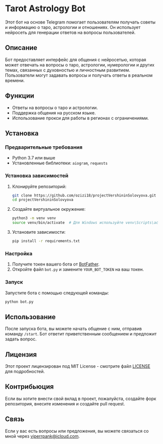 # Tarot Astrology Bot

Этот бот на основе Telegram помогает пользователям получать советы и информацию о таро, астрологии и отношениях. Он использует нейросеть для генерации ответов на вопросы пользователей.

## Описание

Бот предоставляет интерфейс для общения с нейросетью, которая может отвечать на вопросы о таро, астрологии, нумерологии и других темах, связанных с духовностью и личностным развитием. Пользователи могут задавать вопросы и получать ответы в реальном времени.

## Функции

- Ответы на вопросы о таро и астрологии.
- Поддержка общения на русском языке.
- Использование прокси для работы в регионах с ограничениями.

## Установка

### Предварительные требования

- Python 3.7 или выше
- Установленные библиотеки: `aiogram`, `requests`

### Установка зависимостей

1. Клонируйте репозиторий:
   ```bash
   git clone https://github.com/ozizi18/projectVershininSolovyova.git
   cd projectVershininSolovyova
   ```

2. Создайте виртуальное окружение:
   ```bash
   python3 -m venv venv
   source venv/bin/activate  # Для Windows используйте venv\Scripts\activate
   ```

3. Установите зависимости:
   ```bash
   pip install -r requirements.txt
   ```

### Настройка

1. Получите токен вашего бота от [BotFather](https://t.me/botfather).
2. Откройте файл `bot.py` и замените `YOUR_BOT_TOKEN` на ваш токен.

### Запуск

Запустите бота с помощью следующей команды:
```bash
python bot.py
```

## Использование

После запуска бота, вы можете начать общение с ним, отправив команду `/start`. Бот ответит приветственным сообщением и предложит задать вопрос.

## Лицензия

Этот проект лицензирован под MIT License - смотрите файл [LICENSE](LICENSE) для подробностей.

## Контрибьюция

Если вы хотите внести свой вклад в проект, пожалуйста, создайте форк репозитория, внесите изменения и создайте pull request.

## Связь

Если у вас есть вопросы или предложения, вы можете связаться со мной через [viperrpank@icloud.com](mailto:viperrpank@icloud.com).
